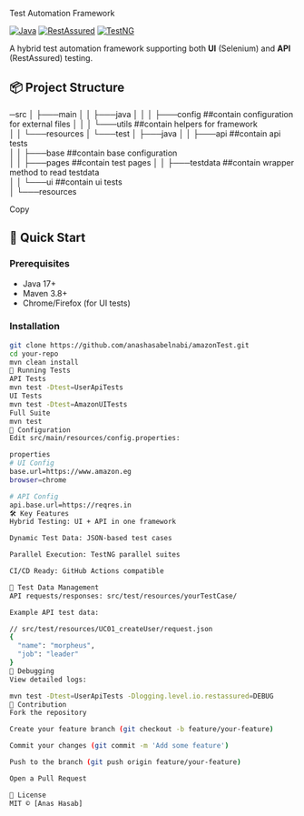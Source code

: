  Test Automation Framework

[![Java](https://img.shields.io/badge/Java-17%2B-blue)](https://www.oracle.com/java/)
[![RestAssured](https://img.shields.io/badge/RestAssured-5.3.0-green)](https://rest-assured.io/)
[![TestNG](https://img.shields.io/badge/TestNG-7.8.0-red)](https://testng.org/)

A hybrid test automation framework supporting both **UI** (Selenium) and **API** (RestAssured) testing.

## 📦 Project Structure
─src
│   ├───main
│   │   ├───java
│   │   │   ├───config ##contain configuration for external files
│   │   │   └───utils  ##contain helpers for framework        
│   │   └───resources
│   └───test
│       ├───java
│       │   ├───api  ##contain api tests  
│       │   ├───base ##contain base configuration      
│       │   ├───pages ##contain test pages
│       │   ├───testdata ##contain wrapper method to read testdata      
│       │   └───ui  ##contain ui tests      
│       └───resources



Copy

## 🚀 Quick Start

### Prerequisites
- Java 17+
- Maven 3.8+
- Chrome/Firefox (for UI tests)

### Installation
```bash
git clone https://github.com/anashasabelnabi/amazonTest.git
cd your-repo
mvn clean install
🧪 Running Tests
API Tests
mvn test -Dtest=UserApiTests
UI Tests
mvn test -Dtest=AmazonUITests
Full Suite
mvn test
🔧 Configuration
Edit src/main/resources/config.properties:

properties
# UI Config
base.url=https://www.amazon.eg
browser=chrome

# API Config
api.base.url=https://reqres.in
🛠 Key Features
Hybrid Testing: UI + API in one framework

Dynamic Test Data: JSON-based test cases

Parallel Execution: TestNG parallel suites

CI/CD Ready: GitHub Actions compatible

📂 Test Data Management
API requests/responses: src/test/resources/yourTestCase/

Example API test data:

// src/test/resources/UC01_createUser/request.json
{
  "name": "morpheus",
  "job": "leader"
}
🐛 Debugging
View detailed logs:

mvn test -Dtest=UserApiTests -Dlogging.level.io.restassured=DEBUG
🤝 Contribution
Fork the repository

Create your feature branch (git checkout -b feature/your-feature)

Commit your changes (git commit -m 'Add some feature')

Push to the branch (git push origin feature/your-feature)

Open a Pull Request

📜 License
MIT © [Anas Hasab]


